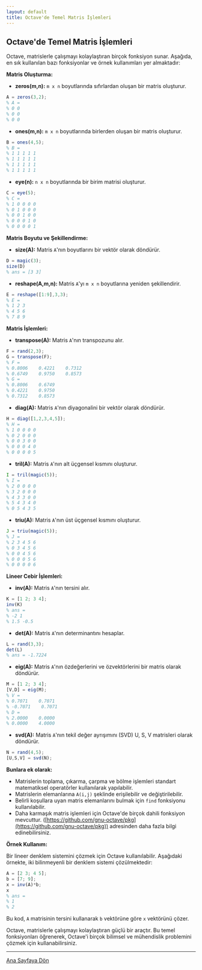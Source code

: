 ```yaml
---
layout: default
title: Octave'de Temel Matris İşlemleri
---
```

## Octave'de Temel Matris İşlemleri

Octave, matrislerle çalışmayı kolaylaştıran birçok fonksiyon sunar. Aşağıda, en sık kullanılan bazı fonksiyonlar ve örnek kullanımları yer almaktadır:

**Matris Oluşturma:**

* **zeros(m,n):** `m x n` boyutlarında sıfırlardan oluşan bir matris oluşturur.
```octave
A = zeros(3,2);
% A = 
% 0 0
% 0 0
% 0 0
```

* **ones(m,n):** `m x n` boyutlarında birlerden oluşan bir matris oluşturur.
```octave
B = ones(4,5);
% B = 
% 1 1 1 1 1
% 1 1 1 1 1
% 1 1 1 1 1
% 1 1 1 1 1
```

* **eye(n):** `n x n` boyutlarında bir birim matrisi oluşturur.
```octave
C = eye(5);
% C = 
% 1 0 0 0 0
% 0 1 0 0 0
% 0 0 1 0 0
% 0 0 0 1 0
% 0 0 0 0 1
```

**Matris Boyutu ve Şekillendirme:**

* **size(A):** Matris `A`'nın boyutlarını bir vektör olarak döndürür.
```octave
D = magic(3);
size(D)
% ans = [3 3]
```

* **reshape(A,m,n):** Matris `A`'yı `m x n` boyutlarına yeniden şekillendirir.
```octave
E = reshape([1:9],3,3);
% E = 
% 1 2 3
% 4 5 6
% 7 8 9
```

**Matris İşlemleri:**

* **transpose(A):** Matris `A`'nın transpozunu alır.
```octave
F = rand(2,3);
G = transpose(F);
% F = 
% 0.8006    0.4221    0.7312
% 0.6749    0.9750    0.8573
% G = 
% 0.8006    0.6749
% 0.4221    0.9750
% 0.7312    0.8573
```

* **diag(A):** Matris `A`'nın diyagonalini bir vektör olarak döndürür.
```octave
H = diag([1,2,3,4,5]);
% H = 
% 1 0 0 0 0
% 0 2 0 0 0
% 0 0 3 0 0
% 0 0 0 4 0
% 0 0 0 0 5
```

* **tril(A):** Matris `A`'nın alt üçgensel kısmını oluşturur.
```octave
I = tril(magic(5));
% I = 
% 2 0 0 0 0
% 3 2 0 0 0
% 4 3 3 0 0
% 5 4 3 4 0
% 0 5 4 3 5
```

* **triu(A):** Matris `A`'nın üst üçgensel kısmını oluşturur.
```octave
J = triu(magic(5));
% J = 
% 2 3 4 5 6
% 0 3 4 5 6
% 0 0 4 5 6
% 0 0 0 5 6
% 0 0 0 0 6
```

**Lineer Cebir İşlemleri:**

* **inv(A):** Matris `A`'nın tersini alır.
```octave
K = [1 2; 3 4];
inv(K)
% ans = 
% -2 1
% 1.5 -0.5
```

* **det(A):** Matris `A`'nın determinantını hesaplar.
```octave
L = rand(3,3);
det(L)
% ans = -1.7224
```

* **eig(A):** Matris `A`'nın özdeğerlerini ve özvektörlerini bir matris olarak döndürür.
```octave
M = [1 2; 3 4];
[V,D] = eig(M);
% V = 
% 0.7071    0.7071
% -0.7071    0.7071
% D = 
% 2.0000    0.0000
% 0.0000    4.0000
```

* **svd(A):** Matris `A`'nın tekil değer ayrışımını (SVD) U, S, V matrisleri olarak döndürür.
```octave
N = rand(4,5);
[U,S,V] = svd(N);
```

**Bunlara ek olarak:**

* Matrislerin toplama, çıkarma, çarpma ve bölme işlemleri standart matematiksel operatörler kullanılarak yapılabilir.
* Matrislerin elemanlarına `A(i,j)` şeklinde erişilebilir ve değiştirilebilir.
* Belirli koşullara uyan matris elemanlarını bulmak için `find` fonksiyonu kullanılabilir.
* Daha karmaşık matris işlemleri için Octave'de birçok dahili fonksiyon mevcuttur. ([https://github.com/gnu-octave/pkg](https://github.com/gnu-octave/pkg)) adresinden daha fazla bilgi edinebilirsiniz.

**Örnek Kullanım:**

Bir lineer denklem sistemini çözmek için Octave kullanılabilir. Aşağıdaki örnekte, iki bilinmeyenli bir denklem sistemi çözülmektedir:

```octave
A = [2 3; 4 5];
b = [7; 9];
x = inv(A)*b;
x
% ans = 
% 1
% 2
```

Bu kod, `A` matrisinin tersini kullanarak `b` vektörüne göre `x` vektörünü çözer.

Octave, matrislerle çalışmayı kolaylaştıran güçlü bir araçtır. Bu temel fonksiyonları öğrenerek, Octave'i birçok bilimsel ve mühendislik problemini çözmek için kullanabilirsiniz.

---
[Ana Sayfaya Dön](./)